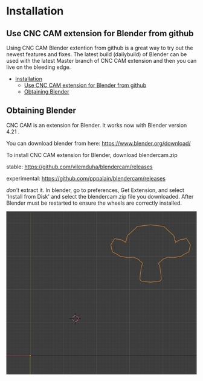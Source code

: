# Installation

## Use CNC CAM extension for Blender from github 

Using CNC CAM Blender extention from github is a great way to try out the newest features and fixes.  The latest build (dailybuild) of Blender can be used with the latest Master branch of CNC CAM extension and then you can live on the bleeding edge.

- [Installation](#installation)
  - [Use CNC CAM extension for Blender from github](#use-cnc-cam-extension-for-blender-from-github)
  - [Obtaining Blender](#obtaining-blender)

## Obtaining Blender
CNC CAM is an extension for Blender. It works now with Blender version 4.21 .

You can download blender from here:
https://www.blender.org/download/

To install CNC CAM extension for Blender, download blendercam.zip 

stable: https://github.com/vilemduha/blendercam/releases

experimental: https://github.com/pppalain/blendercam/releases

*don't* extract it. In blender, go to preferences, Get Extension, and select 'Install from Disk' and select the blendercam.zip file you downloaded.  After Blender must be restarted to ensure the wheels are correctly installed.

<!-- ![image](https://github.com/user-attachments/assets/7776b3dd-2411-4348-b4d7-b0262f683f90)
![image](https://github.com/user-attachments/assets/1bec6168-5b57-48c4-afe7-310664fa979d) -->
![img](/scripts/addons/docs/_static/beforePosition.png)
